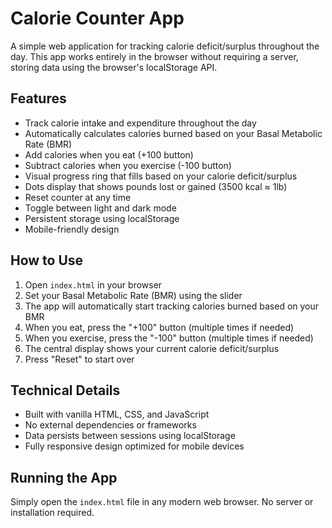# Calorie Counter App

A simple web application for tracking calorie deficit/surplus throughout the day. This app works entirely in the browser without requiring a server, storing data using the browser's localStorage API.

## Features

- Track calorie intake and expenditure throughout the day
- Automatically calculates calories burned based on your Basal Metabolic Rate (BMR)
- Add calories when you eat (+100 button)
- Subtract calories when you exercise (-100 button)
- Visual progress ring that fills based on your calorie deficit/surplus
- Dots display that shows pounds lost or gained (3500 kcal ≈ 1lb)
- Reset counter at any time
- Toggle between light and dark mode
- Persistent storage using localStorage
- Mobile-friendly design

## How to Use

1. Open `index.html` in your browser
2. Set your Basal Metabolic Rate (BMR) using the slider
3. The app will automatically start tracking calories burned based on your BMR
4. When you eat, press the "+100" button (multiple times if needed)
5. When you exercise, press the "-100" button (multiple times if needed)
6. The central display shows your current calorie deficit/surplus
7. Press "Reset" to start over

## Technical Details

- Built with vanilla HTML, CSS, and JavaScript
- No external dependencies or frameworks
- Data persists between sessions using localStorage
- Fully responsive design optimized for mobile devices

## Running the App

Simply open the `index.html` file in any modern web browser. No server or installation required.
